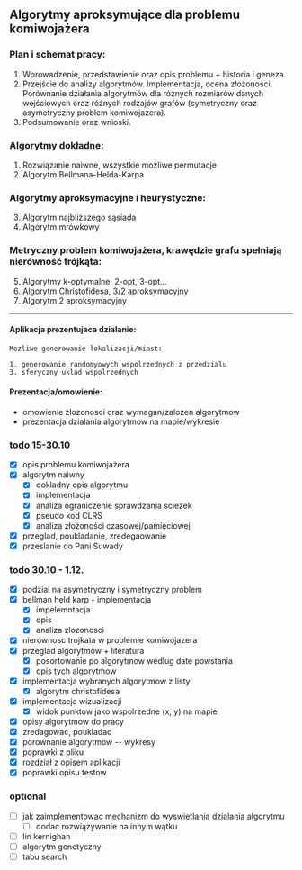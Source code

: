 ## Algorytmy aproksymujące dla problemu komiwojażera

### Plan i schemat pracy:

1.	Wprowadzenie, przedstawienie oraz opis problemu + historia i geneza
2.	Przejście do analizy algorytmów. Implementacja, ocena złożoności. Porównanie działania algorytmów dla różnych rozmiarów danych wejściowych oraz różnych rodzajów grafów (symetryczny oraz asymetryczny problem komiwojażera).
3.	Podsumowanie oraz wnioski.

### Algorytmy dokładne:

1.	Rozwiązanie naiwne, wszystkie możliwe permutacje
2.	Algorytm Bellmana-Helda-Karpa

### Algorytmy aproksymacyjne i heurystyczne:

3.	Algorytm najbliższego sąsiada
4.	Algorytm mrówkowy

### Metryczny problem komiwojażera, krawędzie grafu spełniają nierówność trójkąta:

5.	Algorytmy k-optymalne, 2-opt, 3-opt…
6.	Algorytm Christofidesa, 3/2 aproksymacyjny
7.	 Algorytm 2 aproksymacyjny

----------------------------------------------------------------------------------------------

#### Aplikacja prezentujaca dzialanie:

    Mozliwe generowanie lokalizacji/miast:

    1. generowanie randomyowych wspolrzednych z przedzialu
    3. sferyczny uklad wspolrzednych

#### Prezentacja/omowienie:

- omowienie zlozonosci oraz wymagan/zalozen algorytmow
- prezentacja dzialania algorytmow na mapie/wykresie

### todo 15-30.10

- [X] opis problemu komiwojażera
- [X] algorytm naiwny
    - [X] dokladny opis algorytmu
    - [X] implementacja
    - [X] analiza ograniczenie sprawdzania sciezek
    - [X] pseudo kod CLRS
    - [X] analiza złożoności czasowej/pamieciowej
- [X] przeglad, poukladanie, zredegaowanie
- [X] przeslanie do Pani Suwady

### todo 30.10 - 1.12.

- [X] podzial na asymetryczny i symetryczny problem
- [X] bellman held karp - implementacja
  - [X] impelemntacja
  - [X] opis 
  - [X] analiza zlozonosci
- [X] nierownosc trojkata w problemie komiwojazera
- [X] przeglad algorytmow + literatura
  - [X] posortowanie po algorytmow wedlug date powstania
  - [X] opis tych algorytmow
- [X] implementacja wybranych algorytmow z listy
  - [X] algorytm christofidesa
- [X] implementacja wizualizacji
  - [X] widok punktow jako wspolrzedne (x, y) na mapie
- [X] opisy algorytmow do pracy
- [X] zredagowac, poukladac
- [X] porownanie algorytmow -- wykresy
- [X] poprawki z pliku
- [X] rozdział z opisem aplikacji
- [X] poprawki opisu testow 

### optional

- [ ] jak zaimplementowac mechanizm do wyswietlania dzialania algorytmu
  - [ ] dodac rozwiązywanie na innym wątku
- [ ] lin kernighan
- [ ] algorytm genetyczny
- [ ] tabu search
